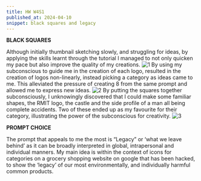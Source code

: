 ```yaml
---
title: HW W4S1
published_at: 2024-04-10
snippet: black squares and legacy
---
```

**BLACK SQUARES** 

Although initially thumbnail sketching slowly, and struggling for ideas, by applying the skills learnt through the tutorial I managed to not only quicken my pace but also improve the quality of my creations. 
![1](/w4/sq1.png)
By using my subconscious to guide me in the creation of each logo, resulted in the creation of logos non-linearly, instead picking a category as ideas came to me. This alleviated the pressure of creating 8 from the same prompt and allowed me to express new ideas. 
![2](/w4/sq2.png)
By putting the squares together subconsciously, I unknowingly discovered that I could make some familiar shapes, the RMIT logo, the castle and the side profile of a man all being complete accidents. Two of these ended up as my favourite for their category, illustrating the power of the subconscious for creativity.
![3](/w4/sq3.png)

**PROMPT CHOICE**

The prompt that appeals to me the most is “Legacy” or ‘what we leave behind’ as it can be broadly interpreted in global, intrapersonal and individual manners. My main idea is within the context of icons for categories on a grocery shopping website on google that has been hacked, to show the ‘legacy’ of our most environmentally, and individually harmful common products.





        